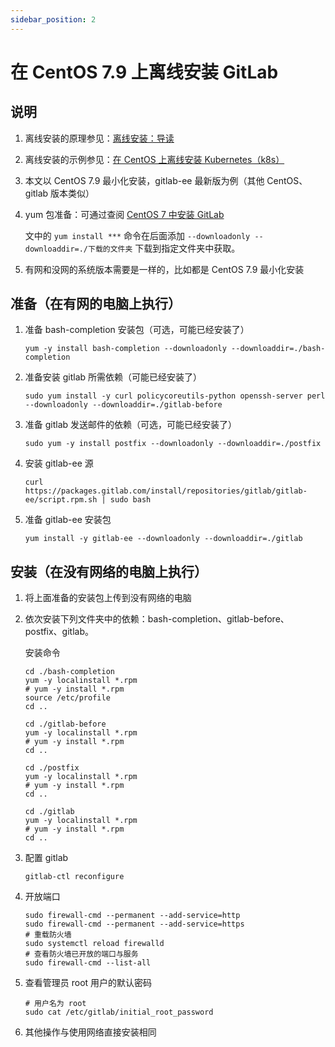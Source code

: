 ```yaml
---
sidebar_position: 2
---
```


# 在 CentOS 7.9 上离线安装 GitLab

## 说明

1. 离线安装的原理参见：[离线安装：导读](/docs/offline/guide.md)

2. 离线安装的示例参见：[在 CentOS 上离线安装 Kubernetes（k8s）](/docs/offline/centos-k8s-install.md)

3. 本文以 CentOS 7.9 最小化安装，gitlab-ee 最新版为例（其他 CentOS、gitlab 版本类似）

4. yum 包准备：可通过查阅 [CentOS 7 中安装 GitLab](/docs/gitlab/centos-7.9-install.md)

   文中的 `yum install ***` 命令在后面添加 `--downloadonly --downloaddir=./下载的文件夹` 下载到指定文件夹中获取。

5. 有网和没网的系统版本需要是一样的，比如都是 CentOS 7.9 最小化安装

## 准备（在有网的电脑上执行）

1. 准备 bash-completion 安装包（可选，可能已经安装了）

   ```shell
   yum -y install bash-completion --downloadonly --downloaddir=./bash-completion
   ```

2. 准备安装 gitlab 所需依赖（可能已经安装了）

   ```shell
   sudo yum install -y curl policycoreutils-python openssh-server perl --downloadonly --downloaddir=./gitlab-before
   ```

3. 准备 gitlab 发送邮件的依赖（可选，可能已经安装了）

   ```shell
   sudo yum -y install postfix --downloadonly --downloaddir=./postfix
   ```

4. 安装 gitlab-ee 源

   ```shell
   curl https://packages.gitlab.com/install/repositories/gitlab/gitlab-ee/script.rpm.sh | sudo bash
   ```

5. 准备 gitlab-ee 安装包

   ```shell
   yum install -y gitlab-ee --downloadonly --downloaddir=./gitlab
   ```

## 安装（在没有网络的电脑上执行）

1. 将上面准备的安装包上传到没有网络的电脑

2. 依次安装下列文件夹中的依赖：bash-completion、gitlab-before、postfix、gitlab。

   安装命令

   ```shell
   cd ./bash-completion
   yum -y localinstall *.rpm
   # yum -y install *.rpm
   source /etc/profile
   cd ..
   
   cd ./gitlab-before
   yum -y localinstall *.rpm
   # yum -y install *.rpm
   cd ..
   
   cd ./postfix
   yum -y localinstall *.rpm
   # yum -y install *.rpm
   cd ..
   
   cd ./gitlab
   yum -y localinstall *.rpm
   # yum -y install *.rpm
   cd ..
   ```

3. 配置 gitlab

   ```shell
   gitlab-ctl reconfigure
   ```

4. 开放端口

   ```shell
   sudo firewall-cmd --permanent --add-service=http 
   sudo firewall-cmd --permanent --add-service=https 
   # 重载防火墙
   sudo systemctl reload firewalld
   # 查看防火墙已开放的端口与服务
   sudo firewall-cmd --list-all
   ```

5. 查看管理员 root 用户的默认密码

   ```shell
   # 用户名为 root
   sudo cat /etc/gitlab/initial_root_password
   ```

6. 其他操作与使用网络直接安装相同
